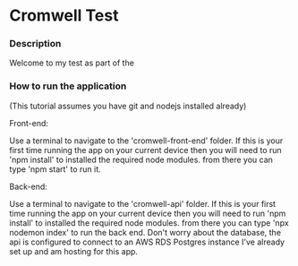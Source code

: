 # Cromwell Test

### Description
Welcome to my test as part of the

### How to run the application
(This tutorial assumes you have git and nodejs installed already)


Front-end:

Use a terminal to navigate to the 'cromwell-front-end' folder. If this is your first time running the app on your current device then you will need to run 'npm install' to installed the required node modules. from there you can type 'npm start' to run it.

Back-end:

Use a terminal to navigate to the 'cromwell-api' folder. If this is your first time running the app on your current device then you will need to run 'npm install' to installed the required node modules. from there you can type 'npx nodemon index' to run the back end. Don't worry about the database, the api is configured to connect to an AWS RDS Postgres instance I've already set up and am hosting for this app.
